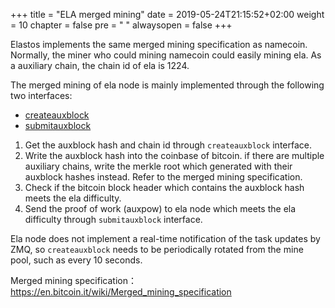 +++
title = "ELA merged mining"
date = 2019-05-24T21:15:52+02:00
weight = 10
chapter = false
pre = "<i class='fa ela-page'></i> "
alwaysopen = false
+++

Elastos implements the same merged mining specification as namecoin. Normally, the miner who could mining namecoin could easily mining ela. As a auxiliary chain, the chain id of ela is 1224.

The merged mining of ela node is mainly implemented through the following two interfaces:

- [createauxblock](https://github.com/elastos/Elastos.ELA/blob/master/docs/jsonrpc_apis.md#createauxblock)
- [submitauxblock](https://github.com/elastos/Elastos.ELA/blob/master/docs/jsonrpc_apis.md#submitauxblock)

1. Get the auxblock hash and chain id through `createauxblock` interface.
2. Write the auxblock hash into the coinbase of bitcoin. if there are multiple auxiliary chains, write the merkle root which generated with their auxblock hashes instead. Refer to the merged mining specification.
3. Check if the bitcoin block header which contains the auxblock hash meets the ela difficulty.
4. Send the proof of work (auxpow) to ela node which meets the ela difficulty through `submitauxblock` interface.

Ela node does not implement a real-time notification of the task updates by ZMQ, so `createauxblock` needs to be periodically rotated from the mine pool, such as every 10 seconds.

Merged mining specification： https://en.bitcoin.it/wiki/Merged_mining_specification